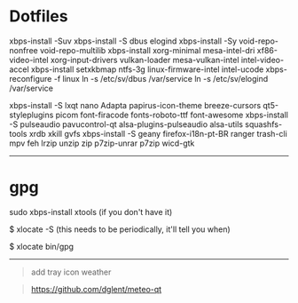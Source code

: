 # Dotfiles
xbps-install -Suv
xbps-install -S dbus elogind 
xbps-install -Sy void-repo-nonfree void-repo-multilib
xbps-install xorg-minimal mesa-intel-dri xf86-video-intel xorg-input-drivers vulkan-loader mesa-vulkan-intel intel-video-accel
xbps-install setxkbmap ntfs-3g linux-firmware-intel  intel-ucode
xbps-reconfigure -f linux
ln -s /etc/sv/dbus /var/service
ln -s /etc/sv/elogind /var/service

xbps-install -S lxqt nano Adapta papirus-icon-theme breeze-cursors qt5-styleplugins picom font-firacode fonts-roboto-ttf font-awesome
xbps-install -S pulseaudio pavucontrol-qt alsa-plugins-pulseaudio alsa-utils squashfs-tools xrdb xkill gvfs 
xbps-install -S geany firefox-i18n-pt-BR ranger trash-cli mpv feh lrzip unzip zip p7zip-unrar p7zip wicd-gtk

***

# gpg

sudo xbps-install xtools (if you don't have it)

$ xlocate -S (this needs to be periodically, it'll tell you when)

$ xlocate bin/gpg

***

> add tray icon weather

> https://github.com/dglent/meteo-qt
